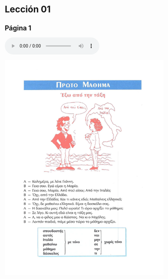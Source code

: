 # Lección 01

## Página 1

<audio controls="controls">
  <source type="audio/mpeg" src="/Griego_Moderno/GM_Audios/_01_Ekso_apo_ten_taksi.mp3"></source>
</audio>

![Página 1](Metodo/Textbook_Pagina_001.png)

